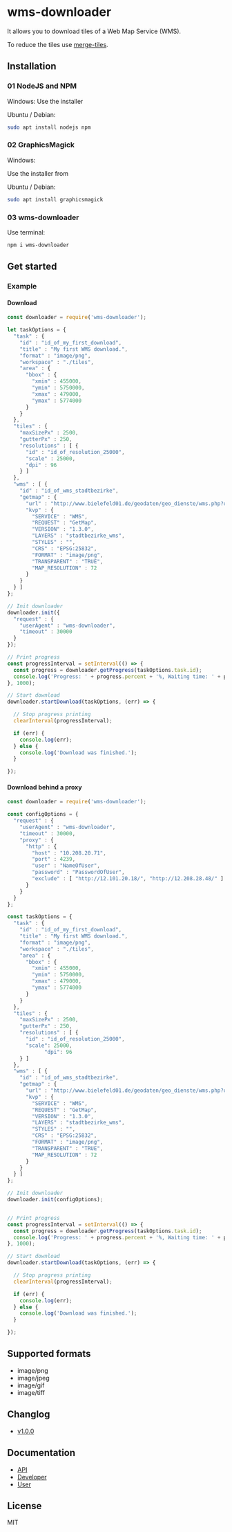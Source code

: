# wms-downloader

It allows you to download tiles of a Web Map Service (WMS).

To reduce the tiles use [merge-tiles](https://github.com/stadt-bielefeld/merge-tiles).

## Installation

### 01 NodeJS and NPM

Windows:
Use the installer [](https://nodejs.org/)

Ubuntu / Debian:

```sh
sudo apt install nodejs npm
```

### 02 GraphicsMagick

Windows:

Use the installer from [](http://www.graphicsmagick.org/)

Ubuntu / Debian:

```sh
sudo apt install graphicsmagick
```

### 03 wms-downloader

Use terminal:

```sh
npm i wms-downloader
```

## Get started

### Example

#### Download

```js
const downloader = require('wms-downloader');

let taskOptions = {
  "task" : {
    "id" : "id_of_my_first_download",
    "title" : "My first WMS download.",
    "format" : "image/png",
    "workspace" : "./tiles",
    "area" : {
      "bbox" : {
        "xmin" : 455000,
        "ymin" : 5750000,
        "xmax" : 479000,
        "ymax" : 5774000
      }
    }
  },
  "tiles" : {
    "maxSizePx" : 2500,
    "gutterPx" : 250,
    "resolutions" : [ {
      "id" : "id_of_resolution_25000",
      "scale" : 25000,
      "dpi" : 96
    } ]
  },
  "wms" : [ {
    "id" : "id_of_wms_stadtbezirke",
    "getmap" : {
      "url" : "http://www.bielefeld01.de/geodaten/geo_dienste/wms.php?url=gebietsgliederung_wms_stadtbezirke_641&",
      "kvp" : {
        "SERVICE" : "WMS",
        "REQUEST" : "GetMap",
        "VERSION" : "1.3.0",
        "LAYERS" : "stadtbezirke_wms",
        "STYLES" : "",
        "CRS" : "EPSG:25832",
        "FORMAT" : "image/png",
        "TRANSPARENT" : "TRUE",
        "MAP_RESOLUTION" : 72
      }
    }
  } ]
};

// Init downloader
downloader.init({
  "request" : {
    "userAgent" : "wms-downloader",
    "timeout" : 30000
  }
});

// Print progress
const progressInterval = setInterval(() => {
  const progress = downloader.getProgress(taskOptions.task.id);
  console.log('Progress: ' + progress.percent + '%, Waiting time: ' + progress.waitingTime + ' ms');
}, 1000);

// Start download
downloader.startDownload(taskOptions, (err) => {

  // Stop progress printing
  clearInterval(progressInterval);

  if (err) {
    console.log(err);
  } else {
    console.log('Download was finished.');
  }

});
```

#### Download behind a proxy

```js
const downloader = require('wms-downloader');

const configOptions = {
  "request" : {
    "userAgent" : "wms-downloader",
    "timeout" : 30000,
    "proxy" : {
      "http" : {
        "host" : "10.208.20.71",
        "port" : 4239,
        "user" : "NameOfUser",
        "password" : "PasswordOfUser",
        "exclude" : [ "http://12.101.20.18/", "http://12.208.28.48/" ]
      }
    }
  }
};

const taskOptions = {
  "task" : {
    "id" : "id_of_my_first_download",
    "title" : "My first WMS download.",
    "format" : "image/png",
    "workspace" : "./tiles",
    "area" : {
      "bbox" : {
        "xmin" : 455000,
        "ymin" : 5750000,
        "xmax" : 479000,
        "ymax" : 5774000
      }
    }
  },
  "tiles" : {
    "maxSizePx" : 2500,
    "gutterPx" : 250,
    "resolutions" : [ {
      "id" : "id_of_resolution_25000",
      "scale": 25000,
            "dpi": 96
    } ]
  },
  "wms" : [ {
    "id" : "id_of_wms_stadtbezirke",
    "getmap" : {
      "url" : "http://www.bielefeld01.de/geodaten/geo_dienste/wms.php?url=gebietsgliederung_wms_stadtbezirke_641&",
      "kvp" : {
        "SERVICE" : "WMS",
        "REQUEST" : "GetMap",
        "VERSION" : "1.3.0",
        "LAYERS" : "stadtbezirke_wms",
        "STYLES" : "",
        "CRS" : "EPSG:25832",
        "FORMAT" : "image/png",
        "TRANSPARENT" : "TRUE",
        "MAP_RESOLUTION" : 72
      }
    }
  } ]
};

// Init downloader
downloader.init(configOptions);


// Print progress
const progressInterval = setInterval(() => {
  const progress = downloader.getProgress(taskOptions.task.id);
  console.log('Progress: ' + progress.percent + '%, Waiting time: ' + progress.waitingTime + ' ms');
}, 1000);

// Start download
downloader.startDownload(taskOptions, (err) => {

  // Stop progress printing
  clearInterval(progressInterval);

  if (err) {
    console.log(err);
  } else {
    console.log('Download was finished.');
  }

});
```

## Supported formats

- image/png
- image/jpeg
- image/gif
- image/tiff

## Changlog

- [v1.0.0](docs/changelog/v1.0.0.md)

## Documentation

- [API](http://stadt-bielefeld.github.io/wms-downloader/docs/api/index.html)
- [Developer](docs/dev/index.md)
- [User](docs/user/index.md)

## License

MIT
